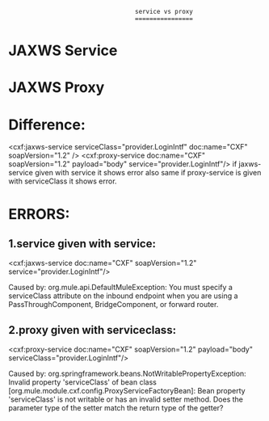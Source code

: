  
                                       service vs proxy
                                       ================
                                       
 
 JAXWS Service
 ==============
  <flow name="provider" >
        <http:listener config-ref="Provider_Configuration" path="/service" allowedMethods="GET,POST" metadata:id="2c83107f-94ed-4b29-afb0-464119e1d708" doc:name="HTTP">
            <http:error-response-builder statusCode="200"/>
        </http:listener>
        <cxf:jaxws-service serviceClass="provider.LoginIntf" doc:name="CXF" soapVersion="1.2" />
        <component class="provider.AuthenticationService" doc:name="Java"/>
        <set-payload value="#[payload]" mimeType="application/xml" doc:name="Set Payload"/>
    </flow>
    
    
    
  JAXWS Proxy
 =============
 
  <flow name="provider" >
        <http:listener config-ref="Provider_Configuration" path="/service" allowedMethods="GET,POST" metadata:id="2c83107f-94ed-4b29-afb0-464119e1d708" doc:name="HTTP">
            <http:error-response-builder statusCode="200"/>
        </http:listener>
        <cxf:proxy-service  doc:name="CXF" soapVersion="1.2" payload="body" service="provider.LoginIntf"/>
        <component class="provider.AuthenticationService" doc:name="Java"/>
        <set-payload value="#[payload]" mimeType="application/xml" doc:name="Set Payload"/>
    </flow>
    
Difference:
=============

<cxf:jaxws-service serviceClass="provider.LoginIntf" doc:name="CXF" soapVersion="1.2" />
<cxf:proxy-service  doc:name="CXF" soapVersion="1.2" payload="body" service="provider.LoginIntf"/>
if jaxws-service given with service it shows error also same if proxy-service is given with serviceClass it shows error.

ERRORS:
=======
1.service given with service:
--------------------------------
<cxf:jaxws-service  doc:name="CXF" soapVersion="1.2" service="provider.LoginIntf"/>

Caused by: org.mule.api.DefaultMuleException: You must specify a serviceClass attribute on the inbound endpoint
when you are using a PassThroughComponent, BridgeComponent, or forward router.

2.proxy given with serviceclass:
--------------------------------
<cxf:proxy-service  doc:name="CXF" soapVersion="1.2" payload="body" serviceClass="provider.LoginIntf"/>

Caused by: org.springframework.beans.NotWritablePropertyException: Invalid property 'serviceClass'
of bean class [org.mule.module.cxf.config.ProxyServiceFactoryBean]: Bean property 'serviceClass'
is not writable or has an invalid setter method. Does the parameter type of the setter match the return type of the getter?

